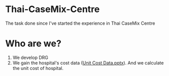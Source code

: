 # Thai-CaseMix-Centre
The task done since I've started the experience in Thai CaseMix Centre

# Who are we?
  1. We develop DRG
  2. We gain the hospital's cost data ([Unit Cost Data.pptx](https://github.com/PtkPlum/Thai-CaseMix-Centre/files/6983741/Unit.Cost.Data.pptx)). And we calculate the unit cost of hospital.

